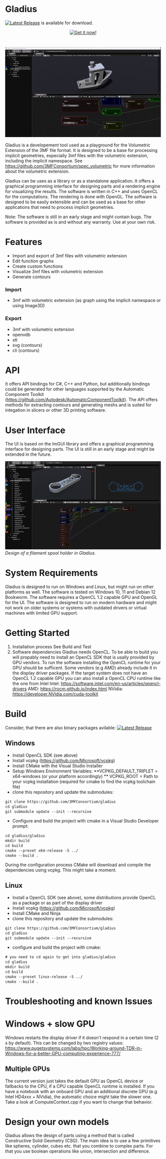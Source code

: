 # Gladius


[![Latest Release][def]](https://github.com/3MFConsortium/gladius/releases/latest) is available for download.

<div align="center">
  <a href="https://github.com/3MFConsortium/gladius/releases/latest">
    <img src="https://img.shields.io/badge/Get%20it%20now%21-blue?style=for-the-badge" alt="Get it now!">
  </a>
</div>

#
![Screencast of gladius](gladius/documentation/img/gladius_animation.gif "3mf with volumetric extension")

Gladius is a developement tool used as a playground for the Volumetric Extension of the 3MF file format. It is designed to be a base for processing implicit geometries, especially 3mf files with the volumetric extension, including the implicit namespace. See <https://github.com/3MFConsortium/spec_volumetric> for more information about the volumetric extension.

Gladius can be uses as a library or as a standalone application. It offers a graphical programming interface for designing parts and a rendering engine for visualizing the results. The software is written in C++ and uses OpenCL for the computations. The rendering is done with OpenGL. The software is designed to be easily extensible and can be used as a base for other applications that need to process implicit geometries.

Note: The software is still in an early stage and might contain bugs. The software is provided as is and without any warranty. Use at your own risk.

# Features

- Import and export of 3mf files with volumetric extension
- Edit function graphs
- Create custom functions
- Visualize 3mf files with volumetric extension
- Generate contours

### Import

- 3mf with volumetric extension (as graph using the implicit namespace or using Image3D)

### Export

- 3mf with volumetric extension
- openvdb
- stl
- svg (contours)
- cli (contours)

# API

It offers API bindings for C#, C++ and Python, but additionally bindings could be generated for other languages supported by the Automatic Component Toolkit (<https://github.com/Autodesk/AutomaticComponentToolkit>). The API offers methods for extracting contours and generating meshs and is suited for integation in slicers or other 3D printing software.

# User Interface

The UI is based on the ImGUI library and offers a graphical programming interface for designing parts. The UI is still in an early stage and might be extended in the future.

![Screenshot of Gladius](gladius/documentation/img/gladius_screenshot.jpg "Screenshot of Gladius")
*Design of a filament spool holder in Gladius.*

# System Requirements

Gladius is designed to run on Windows and Linux, but might run on other platforms as well. The software is tested on Windows 10, 11 and Debian 12 Bookworm. The software requires a OpenCL 1.2 capable GPU and OpenGL for the UI. The software is designed to run on modern hardware and might not work on older systems or systems with outdated drivers or virtual machines with limited GPU support.

# Getting Started

1. Installation process
    See Build and Test
2. Software dependencies
    Gladius needs OpenCL. To be able to build you will propably need to install an OpenCL SDK that is usally provided by GPU vendors. To run the software installing the OpenCL runtime for your GPU should be sufficent. Some vendors (e.g AMD) already include it in the display driver packages. If the target system does not have an OpenCL 1.2 capable GPU you can also install a OpenCL CPU runtime like the one from Intel
    Intel: <https://software.intel.com/en-us/articles/opencl-drivers>
    AMD: <https://rocm.github.io/index.html>
    NVidia: <https://developer.NVidia.com/cuda-toolkit>

# Build

Consider, that there are also binary packages avilable: [![Latest Release][def]](https://github.com/3MFConsortium/gladius/releases/latest)

## Windows

- Install OpenCL SDK (see above)
- Install vcpkg (<https://github.com/Microsoft/vcpkg>)
- Install CMake with the Visual Studio Installer
- Setup Windows Environment Variables:
**VCPKG_DEFAULT_TRIPLET = x64-windows (or your platform accordingly)
** VCPKG_ROOT = Path to your vcpkg installation (required for cmake to find the vcpkg toolchain file)
- clone this repository and update the submodules:

```
git clone https://github.com/3MFConsortium/gladius
cd gladius
git submodule update --init --recursive
```

- Configure and build the project with cmake in a Visual Studio Developer prompt:

```
cd gladius/gladius
mkdir build
cd build
cmake --preset x64-release -S ../
cmake --build .
```

During the configuration process CMake will download and compile the dependencies using vcpkg. This might take a moment.

## Linux

- Install a OpenCL SDK (see above), some distributions provide OpenCL as a package or as part of the display driver
- Install vcpkg (<https://github.com/Microsoft/vcpkg>)
- Install CMake and Ninja
- clone this repository and update the submodules:

```
git clone https://github.com/3MFConsortium/gladius
cd gladius
git submodule update --init --recursive
```

* configure and build the project with cmake:

```
# you need to cd again to get into gladius/gladius
cd gladius 
mkdir build
cd build
cmake --preset linux-release -S ../
cmake --build .
```

# Troubleshooting and known Issues

# Windows + slow GPU

Windows restarts the display driver if it doesn't respond in a certain time (2 s by default). This can be changed by two registry values:
<https://www.pugetsystems.com/labs/hpc/Working-around-TDR-in-Windows-for-a-better-GPU-computing-experience-777/>

## Multiple GPUs

The current version just takes the default GPU as OpenCL device or fallbacks to the CPU, if a CPU capable OpenCL runtime is installed. If you have a notebook with an onboard GPU and an additional discrete GPU (e.g Intel HD4xxx + NVidia), the automatic choice might take the slower one. Take a look at ComputeContext.cpp if you want to change that behavior.

# Design your own models

Gladius allows the design of parts using a method that is called Constructive Solid Geometry (CSG). The main idea is to use a few primitives like spheres, cylinder, cubes etc. that you combine to complex parts. For that you use boolean operations like union, intersection and difference.

[def]: https://img.shields.io/github/release/3MFConsortium/gladius.svg
